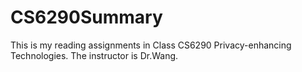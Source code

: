 # CS6290Summary
This is my reading assignments in Class CS6290 Privacy-enhancing Technologies. The instructor is Dr.Wang.
